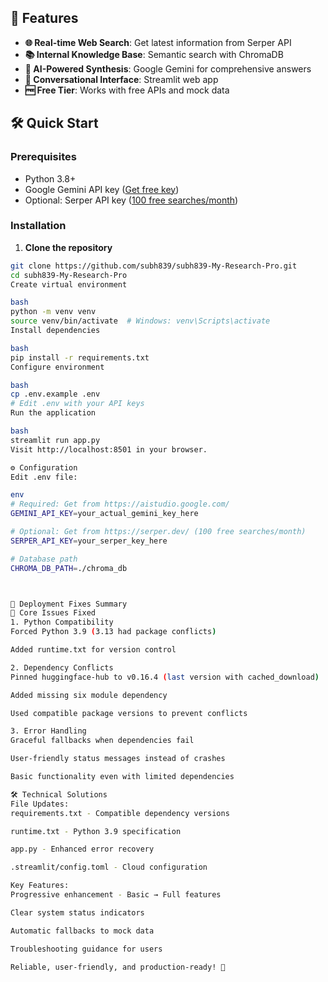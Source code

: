 ## 🚀 Features

- **🌐 Real-time Web Search**: Get latest information from Serper API
- **📚 Internal Knowledge Base**: Semantic search with ChromaDB
- **🧠 AI-Powered Synthesis**: Google Gemini for comprehensive answers
- **💬 Conversational Interface**: Streamlit web app
- **🆓 Free Tier**: Works with free APIs and mock data

## 🛠️ Quick Start

### Prerequisites
- Python 3.8+
- Google Gemini API key ([Get free key](https://aistudio.google.com/))
- Optional: Serper API key ([100 free searches/month](https://serper.dev/))

### Installation

1. **Clone the repository**
```bash
git clone https://github.com/subh839/subh839-My-Research-Pro.git
cd subh839-My-Research-Pro
Create virtual environment

bash
python -m venv venv
source venv/bin/activate  # Windows: venv\Scripts\activate
Install dependencies

bash
pip install -r requirements.txt
Configure environment

bash
cp .env.example .env
# Edit .env with your API keys
Run the application

bash
streamlit run app.py
Visit http://localhost:8501 in your browser.

⚙️ Configuration
Edit .env file:

env
# Required: Get from https://aistudio.google.com/
GEMINI_API_KEY=your_actual_gemini_key_here

# Optional: Get from https://serper.dev/ (100 free searches/month)
SERPER_API_KEY=your_serper_key_here

# Database path
CHROMA_DB_PATH=./chroma_db



🚀 Deployment Fixes Summary
🔧 Core Issues Fixed
1. Python Compatibility
Forced Python 3.9 (3.13 had package conflicts)

Added runtime.txt for version control

2. Dependency Conflicts
Pinned huggingface-hub to v0.16.4 (last version with cached_download)

Added missing six module dependency

Used compatible package versions to prevent conflicts

3. Error Handling
Graceful fallbacks when dependencies fail

User-friendly status messages instead of crashes

Basic functionality even with limited dependencies

🛠️ Technical Solutions
File Updates:
requirements.txt - Compatible dependency versions

runtime.txt - Python 3.9 specification

app.py - Enhanced error recovery

.streamlit/config.toml - Cloud configuration

Key Features:
Progressive enhancement - Basic → Full features

Clear system status indicators

Automatic fallbacks to mock data

Troubleshooting guidance for users

Reliable, user-friendly, and production-ready! 🚀


